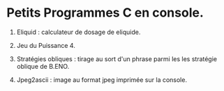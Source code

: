 # Petits Programmes C en console.

1. Eliquid : calculateur de dosage de eliquide.

2. Jeu du Puissance 4.

3. Stratégies obliques : tirage au sort d'un phrase parmi les les stratégie oblique de B.ENO.

4. Jpeg2ascii : image au format jpeg imprimée sur la console.
